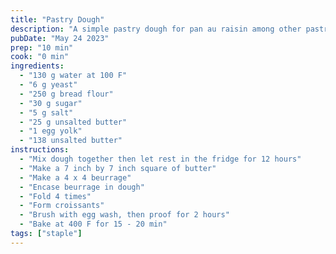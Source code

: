 ```yaml
---
title: "Pastry Dough"
description: "A simple pastry dough for pan au raisin among other pastries"
pubDate: "May 24 2023"
prep: "10 min"
cook: "0 min"
ingredients:
  - "130 g water at 100 F"
  - "6 g yeast"
  - "250 g bread flour"
  - "30 g sugar"
  - "5 g salt"
  - "25 g unsalted butter"
  - "1 egg yolk"
  - "138 unsalted butter"
instructions:
  - "Mix dough together then let rest in the fridge for 12 hours"
  - "Make a 7 inch by 7 inch square of butter"
  - "Make a 4 x 4 beurrage"
  - "Encase beurrage in dough"
  - "Fold 4 times"
  - "Form croissants"
  - "Brush with egg wash, then proof for 2 hours"
  - "Bake at 400 F for 15 - 20 min"
tags: ["staple"]
---
```

